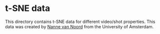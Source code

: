 # t-SNE data

This directory contains t-SNE data for different video/shot properties. This data was created by [Nanne van Noord](https://nanne.github.io/) from the University of Amsterdam.
